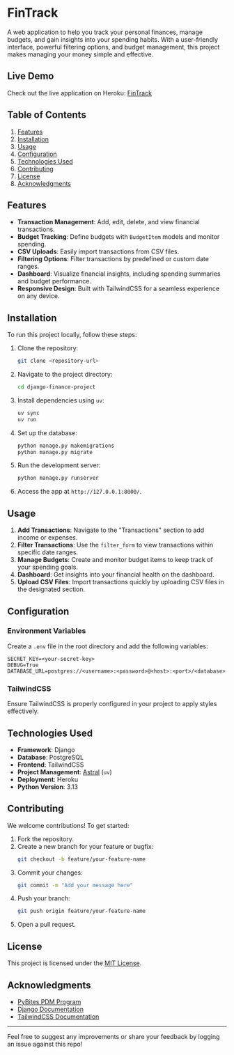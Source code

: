 # FinTrack

A web application to help you track your personal finances, manage budgets, and gain insights into your spending habits. With a user-friendly interface, powerful filtering options, and budget management, this project makes managing your money simple and effective.

## Live Demo

Check out the live application on Heroku: [FinTrack](https://fintrack-pdm-511a83ebf2da.herokuapp.com/)

## Table of Contents

1. [Features](#features)
2. [Installation](#installation)
3. [Usage](#usage)
4. [Configuration](#configuration)
5. [Technologies Used](#technologies-used)
6. [Contributing](#contributing)
7. [License](#license)
8. [Acknowledgments](#acknowledgments)

## Features

- **Transaction Management**: Add, edit, delete, and view financial transactions.
- **Budget Tracking**: Define budgets with `BudgetItem` models and monitor spending.
- **CSV Uploads**: Easily import transactions from CSV files.
- **Filtering Options**: Filter transactions by predefined or custom date ranges.
- **Dashboard**: Visualize financial insights, including spending summaries and budget performance.
- **Responsive Design**: Built with TailwindCSS for a seamless experience on any device.

## Installation

To run this project locally, follow these steps:

1. Clone the repository:
   ```bash
   git clone <repository-url>
   ```
2. Navigate to the project directory:
   ```bash
   cd django-finance-project
   ```
3. Install dependencies using `uv`:
   ```bash
   uv sync
   uv run
   ```
4. Set up the database:
   ```bash
   python manage.py makemigrations
   python manage.py migrate
   ```
5. Run the development server:
   ```bash
   python manage.py runserver
   ```
6. Access the app at `http://127.0.0.1:8000/`.

## Usage

1. **Add Transactions**: Navigate to the "Transactions" section to add income or expenses.
2. **Filter Transactions**: Use the `filter_form` to view transactions within specific date ranges.
3. **Manage Budgets**: Create and monitor budget items to keep track of your spending goals.
4. **Dashboard**: Get insights into your financial health on the dashboard.
5. **Upload CSV Files**: Import transactions quickly by uploading CSV files in the designated section.

## Configuration

### Environment Variables

Create a `.env` file in the root directory and add the following variables:

```env
SECRET_KEY=<your-secret-key>
DEBUG=True
DATABASE_URL=postgres://<username>:<password>@<host>:<port>/<database>
```

### TailwindCSS

Ensure TailwindCSS is properly configured in your project to apply styles effectively.

## Technologies Used

- **Framework**: Django
- **Database**: PostgreSQL
- **Frontend**: TailwindCSS
- **Project Management**: [Astral](https://docs.astral.sh/uv/) (`uv`)
- **Deployment**: Heroku
- **Python Version**: 3.13

## Contributing

We welcome contributions! To get started:

1. Fork the repository.
2. Create a new branch for your feature or bugfix:
   ```bash
   git checkout -b feature/your-feature-name
   ```
3. Commit your changes:
   ```bash
   git commit -m "Add your message here"
   ```
4. Push your branch:
   ```bash
   git push origin feature/your-feature-name
   ```
5. Open a pull request.

## License

This project is licensed under the [MIT License](LICENSE).

## Acknowledgments

- [PyBites PDM Program](https://pybit.es/catalogue/the-pdm-program/)
- [Django Documentation](https://docs.djangoproject.com/)
- [TailwindCSS Documentation](https://tailwindcss.com/docs)

---

Feel free to suggest any improvements or share your feedback by logging an issue against this repo!


